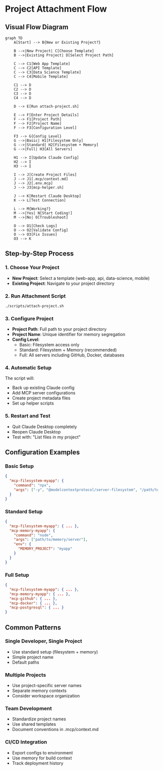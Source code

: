 # Project Attachment Flow

## Visual Flow Diagram

```mermaid
graph TD
    A[Start] --> B{New or Existing Project?}
    
    B -->|New Project| C[Choose Template]
    B -->|Existing Project| D[Select Project Path]
    
    C --> C1[Web App Template]
    C --> C2[API Template]
    C --> C3[Data Science Template]
    C --> C4[Mobile Template]
    
    C1 --> D
    C2 --> D
    C3 --> D
    C4 --> D
    
    D --> E[Run attach-project.sh]
    
    E --> F[Enter Project Details]
    F --> F1[Project Path]
    F --> F2[Project Name]
    F --> F3[Configuration Level]
    
    F3 --> G{Config Level}
    G -->|Basic| H1[Filesystem Only]
    G -->|Standard| H2[Filesystem + Memory]
    G -->|Full| H3[All Servers]
    
    H1 --> I[Update Claude Config]
    H2 --> I
    H3 --> I
    
    I --> J[Create Project Files]
    J --> J1[.mcp/context.md]
    J --> J2[.env.mcp]
    J --> J3[mcp-helper.sh]
    
    J --> K[Restart Claude Desktop]
    K --> L[Test Connection]
    
    L --> M{Working?}
    M -->|Yes| N[Start Coding!]
    M -->|No| O[Troubleshoot]
    
    O --> O1[Check Logs]
    O --> O2[Validate Config]
    O --> O3[Fix Issues]
    O3 --> K
```

## Step-by-Step Process

### 1. Choose Your Project
- **New Project**: Select a template (web-app, api, data-science, mobile)
- **Existing Project**: Navigate to your project directory

### 2. Run Attachment Script
```bash
./scripts/attach-project.sh
```

### 3. Configure Project
- **Project Path**: Full path to your project directory
- **Project Name**: Unique identifier for memory segregation
- **Config Level**:
  - Basic: Filesystem access only
  - Standard: Filesystem + Memory (recommended)
  - Full: All servers including GitHub, Docker, databases

### 4. Automatic Setup
The script will:
- Back up existing Claude config
- Add MCP server configurations
- Create project metadata files
- Set up helper scripts

### 5. Restart and Test
- Quit Claude Desktop completely
- Reopen Claude Desktop
- Test with: "List files in my project"

## Configuration Examples

### Basic Setup
```json
{
  "mcp-filesystem-myapp": {
    "command": "npx",
    "args": ["-y", "@modelcontextprotocol/server-filesystem", "/path/to/project"]
  }
}
```

### Standard Setup
```json
{
  "mcp-filesystem-myapp": { ... },
  "mcp-memory-myapp": {
    "command": "node",
    "args": ["path/to/memory/server"],
    "env": {
      "MEMORY_PROJECT": "myapp"
    }
  }
}
```

### Full Setup
```json
{
  "mcp-filesystem-myapp": { ... },
  "mcp-memory-myapp": { ... },
  "mcp-github": { ... },
  "mcp-docker": { ... },
  "mcp-postgresql": { ... }
}
```

## Common Patterns

### Single Developer, Single Project
- Use standard setup (filesystem + memory)
- Simple project name
- Default paths

### Multiple Projects
- Use project-specific server names
- Separate memory contexts
- Consider workspace organization

### Team Development
- Standardize project names
- Use shared templates
- Document conventions in .mcp/context.md

### CI/CD Integration
- Export configs to environment
- Use memory for build context
- Track deployment history